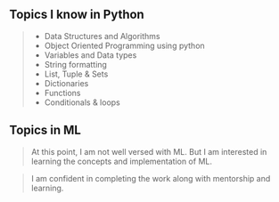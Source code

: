 ## Topics I know in Python

> * Data Structures and Algorithms
> * Object Oriented Programming using python
> * Variables and Data types
> * String formatting
> * List, Tuple & Sets
> * Dictionaries
> * Functions
> * Conditionals & loops

## Topics in ML

> At this point, I am not well versed with ML. But I am interested  in learning the concepts and implementation of ML.

> I am confident in completing the work along with mentorship and learning.
